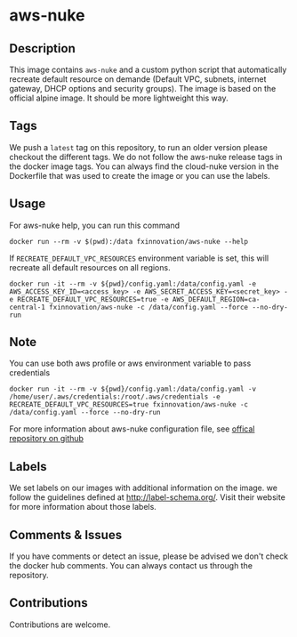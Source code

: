 # aws-nuke

## Description
This image contains `aws-nuke` and a custom python script that automatically recreate default resource on demande (Default VPC, subnets, internet gateway, DHCP options and security groups). The image is based on the official alpine image. It should be more lightweight this way.

## Tags
We push a `latest` tag on this repository, to run an older version please checkout the different tags.
We do not follow the aws-nuke release tags in the docker image tags. You can always find the cloud-nuke version in the Dockerfile that was used to create the image or you can use the labels.

## Usage
For aws-nuke help, you can run this command 

`docker run --rm -v $(pwd):/data fxinnovation/aws-nuke --help`

If `RECREATE_DEFAULT_VPC_RESOURCES` environment variable is set, this will recreate all default resources on all regions.

`docker run -it --rm -v ${pwd}/config.yaml:/data/config.yaml -e AWS_ACCESS_KEY_ID=<access_key> -e AWS_SECRET_ACCESS_KEY=<secret_key> -e RECREATE_DEFAULT_VPC_RESOURCES=true -e AWS_DEFAULT_REGION=ca-central-1 fxinnovation/aws-nuke -c /data/config.yaml --force --no-dry-run`


## Note
You can use both aws profile or aws environment variable to pass credentials 

`docker run -it --rm -v ${pwd}/config.yaml:/data/config.yaml -v /home/user/.aws/credentials:/root/.aws/credentials -e RECREATE_DEFAULT_VPC_RESOURCES=true fxinnovation/aws-nuke -c /data/config.yaml --force --no-dry-run`

For more information about aws-nuke configuration file, see [offical repository on github](https://github.com/rebuy-de/aws-nuke)

## Labels
We set labels on our images with additional information on the image. we follow the guidelines defined at http://label-schema.org/. Visit their website for more information about those labels.

## Comments & Issues
If you have comments or detect an issue, please be advised we don't check the docker hub comments. You can always contact us through the repository.

## Contributions
Contributions are welcome.
